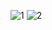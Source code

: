 ![1](https://github.com/user-attachments/assets/f4fa53b6-a167-48e0-a2be-8476c722df3a)
![2](https://github.com/user-attachments/assets/3bc58e24-59a5-4e69-9b11-38807f7472ee)
